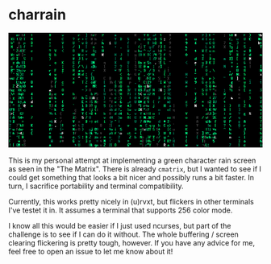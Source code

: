 # charrain

![charrain](example.png)

This is my personal attempt at implementing a green character rain screen as seen in the "The Matrix". There is already `cmatrix`, but I wanted to see if I could get something that looks a bit nicer and possibly runs a bit faster. In turn, I sacrifice portability and terminal compatibility.

Currently, this works pretty nicely in (u)rvxt, but flickers in other terminals I've testet it in. It assumes a terminal that supports 256 color mode.

I know all this would be easier if I just used ncurses, but part of the challenge is to see if I can do it without. The whole buffering / screen clearing flickering is pretty tough, however. If you have any advice for me, feel free to open an issue to let me know about it!
